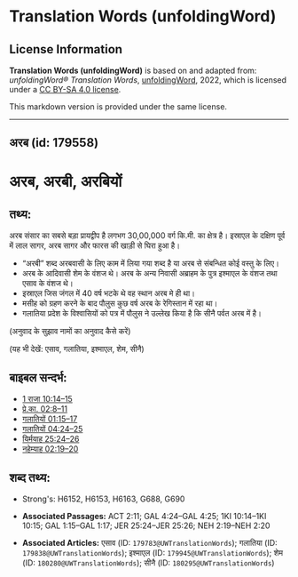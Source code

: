 # Translation Words (unfoldingWord)

## License Information

**Translation Words (unfoldingWord)** is based on and adapted from: _unfoldingWord® Translation Words_, [unfoldingWord](https://unfoldingword.org/utw), 2022, which is licensed under a [CC BY-SA 4.0 license](https://creativecommons.org/licenses/by-sa/4.0/legalcode.en).

This markdown version is provided under the same license.



--------------------------------

## अरब (id: 179558)

अरब, अरबी, अरबियों
==================

तथ्य:
-----

अरब संसार का सबसे बड़ा प्रायद्वीप है लगभग 30,00,000 वर्ग कि.मी. का क्षेत्र है। इस्राएल के दक्षिण पूर्व में लाल सागर, अरब सागर और फारस की खाड़ी से घिरा हुआ है।

* “अरबी” शब्द अरबवासी के लिए काम में लिया गया शब्द है या अरब से संबन्धित कोई वस्तु के लिए।
* अरब के आदिवासी शेम के वंशज थे। अरब के अन्य निवासी अब्राहम के पुत्र इश्माएल के वंशज तथा एसाव के वंशज थे।
* इस्राएल जिस जंगल में 40 वर्ष भटके थे वह स्थान अरब मे ही था।
* मसीह को ग्रहण करने के बाद पौलुस कुछ वर्ष अरब के रेगिस्तान में रहा था।
* गलातिया प्रदेश के विश्वासियों को पत्र में पौलुस ने उल्लेख किया है कि सीनै पर्वत अरब में है।

(अनुवाद के सुझाव नामों का अनुवाद कैसे करें)

(यह भी देखें: एसाव, गलातिया, इश्माएल, शेम, सीनै)

बाइबल सन्दर्भ:
--------------

* [1 राजा 10:14–15](https://ref.ly/1Kgs0:0)
* [प्रे.का. 02:8–11](https://ref.ly/Acts2:8-Acts2:11)
* [गलातियों 01:15–17](https://ref.ly/Gal1:15-Gal1:17)
* [गलातियों 04:24–25](https://ref.ly/Gal4:24-Gal4:25)
* [यिर्मयाह 25:24–26](https://ref.ly/Jer25:24-Jer25:26)
* [नहेम्याह 02:19–20](https://ref.ly/Neh2:19-Neh2:20)

शब्द तथ्य:
----------

* Strong's: H6152, H6153, H6163, G688, G690

* **Associated Passages:** ACT 2:11; GAL 4:24–GAL 4:25; 1KI 10:14–1KI 10:15; GAL 1:15–GAL 1:17; JER 25:24–JER 25:26; NEH 2:19–NEH 2:20
* **Associated Articles:** एसाव (ID: `179783@UWTranslationWords`); गलातिया (ID: `179838@UWTranslationWords`); इश्माएल (ID: `179945@UWTranslationWords`); शेम (ID: `180280@UWTranslationWords`); सीनै (ID: `180295@UWTranslationWords`)

